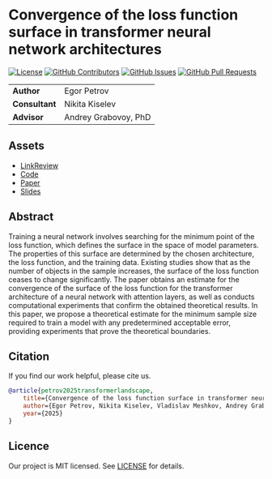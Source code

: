 # Convergence of the loss function surface in transformer neural network architectures

[![License](https://badgen.net/github/license/intsystems/2025-Project-182?color=green)](https://github.com/intsystems/2025-Project-182/blob/main/LICENSE)
[![GitHub Contributors](https://img.shields.io/github/contributors/intsystems/2025-Project-182)](https://github.com/intsystems/2025-Project-182/graphs/contributors)
[![GitHub Issues](https://img.shields.io/github/issues-closed/intsystems/2025-Project-182.svg?color=0088ff)](https://github.com/intsystems/2025-Project-182/issues)
[![GitHub Pull Requests](https://img.shields.io/github/issues-pr-closed/intsystems/2025-Project-182.svg?color=7f29d6)](https://github.com/intsystems/2025-Project-182/pulls)

<table>
    <tr>
        <td align="left"> <b> Author </b> </td>
        <td> Egor Petrov </td>
    </tr>
    <tr>
        <td align="left"> <b> Consultant </b> </td>
        <td> Nikita Kiselev </td>
    </tr>
    <tr>
        <td align="left"> <b> Advisor </b> </td>
        <td> Andrey Grabovoy, PhD </td>
    </tr>
</table>

## Assets

- [LinkReview](LINKREVIEW.md)
- [Code](code)
- [Paper](paper)
- [Slides](slides)

## Abstract

Training a neural network involves searching for the minimum point of the loss function, which defines the surface in the space of model parameters. The properties of this surface are determined by the chosen architecture, the loss function, and the training data. Existing studies show that as the number of objects in the sample increases, the surface of the loss function ceases to change significantly. The paper obtains an estimate for the convergence of the surface of the loss function for the transformer architecture of a neural network with attention layers, as well as conducts computational experiments that confirm the obtained theoretical results. In this paper, we propose a theoretical estimate for the minimum sample size required to train a model with any predetermined acceptable error, providing experiments that prove the theoretical boundaries.

## Citation

If you find our work helpful, please cite us.
```BibTeX
@article{petrov2025transformerlandscape,
    title={Convergence of the loss function surface in transformer neural network architectures},
    author={Egor Petrov, Nikita Kiselev, Vladislav Meshkov, Andrey Grabovoy},
    year={2025}
}
```

## Licence

Our project is MIT licensed. See [LICENSE](LICENSE) for details.
